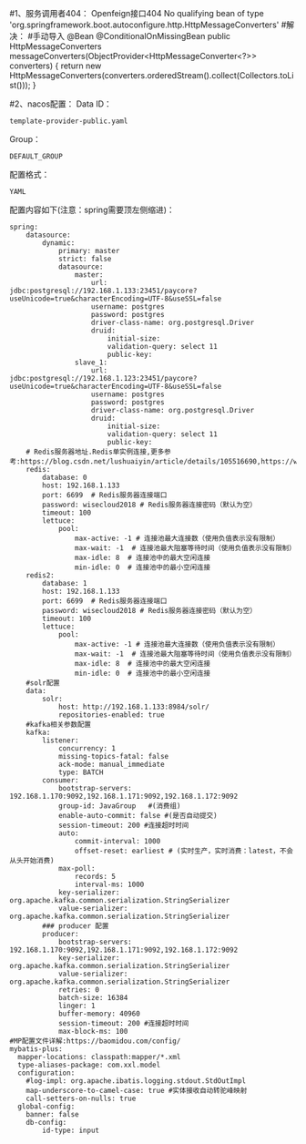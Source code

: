 #1、服务调用者404：
    Openfeign接口404
    No qualifying bean of type 'org.springframework.boot.autoconfigure.http.HttpMessageConverters'
#解决：
    #手动导入
    @Bean
    @ConditionalOnMissingBean
    public HttpMessageConverters messageConverters(ObjectProvider<HttpMessageConverter<?>> converters) {
        return new HttpMessageConverters(converters.orderedStream().collect(Collectors.toList()));
    }

#2、nacos配置：
Data ID：

    template-provider-public.yaml
Group：
    
    DEFAULT_GROUP
配置格式： 
    
    YAML
配置内容如下(注意：spring需要顶左侧缩进)：

    spring:
        datasource:
            dynamic:
                primary: master
                strict: false
                datasource:
                    master:
                        url: jdbc:postgresql://192.168.1.133:23451/paycore?useUnicode=true&characterEncoding=UTF-8&useSSL=false
                        username: postgres
                        password: postgres
                        driver-class-name: org.postgresql.Driver
                        druid:
                            initial-size:
                            validation-query: select 11
                            public-key:
                    slave_1:
                        url: jdbc:postgresql://192.168.1.123:23451/paycore?useUnicode=true&characterEncoding=UTF-8&useSSL=false
                        username: postgres
                        password: postgres
                        driver-class-name: org.postgresql.Driver
                        druid:
                            initial-size:
                            validation-query: select 11
                            public-key:
        # Redis服务器地址.Redis单实例连接,更多参考:https://blog.csdn.net/lushuaiyin/article/details/105516690,https://www.codeleading.com/article/2360317473/
        redis:
            database: 0
            host: 192.168.1.133
            port: 6699  # Redis服务器连接端口
            password: wisecloud2018 # Redis服务器连接密码（默认为空）
            timeout: 100
            lettuce:
                pool:
                    max-active: -1 # 连接池最大连接数（使用负值表示没有限制）
                    max-wait: -1  # 连接池最大阻塞等待时间（使用负值表示没有限制）
                    max-idle: 8  # 连接池中的最大空闲连接
                    min-idle: 0  # 连接池中的最小空闲连接
        redis2:
            database: 1
            host: 192.168.1.133
            port: 6699  # Redis服务器连接端口
            password: wisecloud2018 # Redis服务器连接密码（默认为空）
            timeout: 100
            lettuce:
                pool:
                    max-active: -1 # 连接池最大连接数（使用负值表示没有限制）
                    max-wait: -1  # 连接池最大阻塞等待时间（使用负值表示没有限制）
                    max-idle: 8  # 连接池中的最大空闲连接
                    min-idle: 0  # 连接池中的最小空闲连接
        #solr配置
        data:
            solr:
                host: http://192.168.1.133:8984/solr/
                repositories-enabled: true
        #kafka相关参数配置
        kafka:
            listener:
                concurrency: 1
                missing-topics-fatal: false
                ack-mode: manual_immediate
                type: BATCH
            consumer:
                bootstrap-servers: 192.168.1.170:9092,192.168.1.171:9092,192.168.1.172:9092
                group-id: JavaGroup   #(消费组)
                enable-auto-commit: false #(是否自动提交)
                session-timeout: 200 #连接超时时间
                auto:
                    commit-interval: 1000
                    offset-reset: earliest # (实时生产，实时消费：latest，不会从头开始消费)
                max-poll:
                    records: 5
                    interval-ms: 1000
                key-serializer: org.apache.kafka.common.serialization.StringSerializer
                value-serializer: org.apache.kafka.common.serialization.StringSerializer
            ### producer 配置
            producer:
                bootstrap-servers: 192.168.1.170:9092,192.168.1.171:9092,192.168.1.172:9092
                key-serializer: org.apache.kafka.common.serialization.StringSerializer
                value-serializer: org.apache.kafka.common.serialization.StringSerializer
                retries: 0
                batch-size: 16384
                linger: 1
                buffer-memory: 40960
                session-timeout: 200 #连接超时时间
                max-block-ms: 100
    #MP配置文件详解:https://baomidou.com/config/
    mybatis-plus:
      mapper-locations: classpath:mapper/*.xml
      type-aliases-package: com.xxl.model
      configuration:
        #log-impl: org.apache.ibatis.logging.stdout.StdOutImpl
        map-underscore-to-camel-case: true #实体接收自动转驼峰映射
        call-setters-on-nulls: true
      global-config:
        banner: false
        db-config:
            id-type: input
